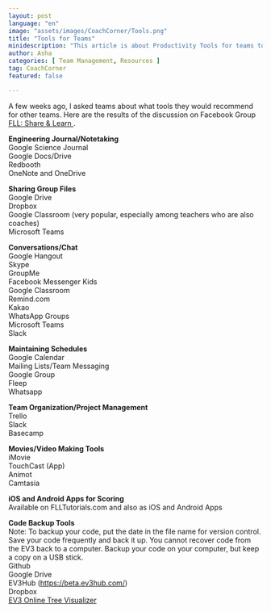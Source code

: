 ```yaml
---
layout: post
language: "en"
image: "assets/images/CoachCorner/Tools.png"
title: "Tools for Teams"
minidescription: "This article is about Productivity Tools for teams to use."
author: Asha
categories: [ Team Management, Resources ]
tag: CoachCorner
featured: false

---
```


A few weeks ago, I asked teams about what tools they would recommend for other teams. Here are the results of the discussion on Facebook Group <a href="https://www.facebook.com/groups/FLLShareandLearn/">FLL: Share & Learn </a>. 

**Engineering Journal/Notetaking**<br>
Google Science Journal <br>
Google Docs/Drive <br>
Redbooth<br>
OneNote and OneDrive<br>

**Sharing Group Files**<br>
Google Drive<br>
Dropbox<br>
Google Classroom (very popular, especially among teachers who are also coaches)<br>
Microsoft Teams<br>

**Conversations/Chat**<br>
Google Hangout<br>
Skype<br>
GroupMe<br>
Facebook Messenger Kids<br>
Google Classroom<br>
Remind.com<br>
Kakao<br>
WhatsApp Groups<br>
Microsoft Teams<br>
Slack<br>

**Maintaining Schedules**<br>
Google Calendar<br> 
Mailing Lists/Team Messaging<br>
Google Group<br>
Fleep<br>
Whatsapp<br>

**Team Organization/Project Management**<br>
Trello<br>
Slack<br>
Basecamp<br>

**Movies/Video Making Tools**<br>
iMovie<br>
TouchCast (App)<br>
Animot<br>
Camtasia<br>

**iOS and Android Apps for Scoring**<br>
Available on FLLTutorials.com and also as iOS and Android Apps

**Code Backup Tools**  <br>
Note: To backup your code, put the date in the file name for version control. Save your code frequently and back it up. You cannot recover code from the EV3 back to a computer. Backup your code on your computer, but keep a copy on a USB stick.<br>
Github<br>
Google Drive<br>
EV3Hub (https://beta.ev3hub.com/)<br>
Dropbox<br>
<a href="http://attila.farago.hu.gitlab.io/EV3TreeVisualizerPages/ ">EV3 Online Tree Visualizer</a>
